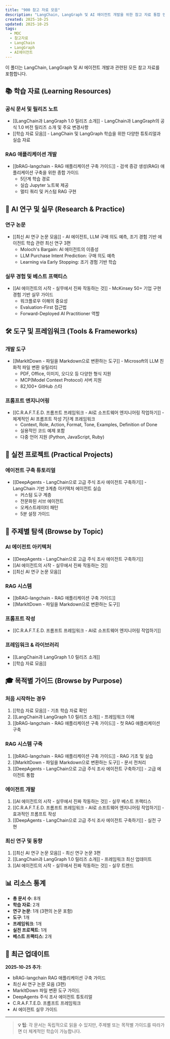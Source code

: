 ```yaml
---
title: "900 참고 자료 모음"
description: "LangChain, LangGraph 및 AI 에이전트 개발을 위한 참고 자료 통합 인덱스"
created: 2025-10-25
updated: 2025-10-25
tags:
  - MOC
  - 참고자료
  - LangChain
  - LangGraph
  - AI에이전트
---
```


이 폴더는 LangChain, LangGraph 및 AI 에이전트 개발과 관련된 모든 참고 자료를 포함합니다.

## 📚 학습 자료 (Learning Resources)

### 공식 문서 및 릴리즈 노트

- [[LangChain과 LangGraph 1.0 릴리즈 소개]] - LangChain과 LangGraph의 공식 1.0 버전 릴리즈 소개 및 주요 변경사항
- [[학습 자료 모음]] - LangChain 및 LangGraph 학습을 위한 다양한 튜토리얼과 실습 자료

### RAG 애플리케이션 개발

- [[bRAG-langchain - RAG 애플리케이션 구축 가이드]] - 검색 증강 생성(RAG) 애플리케이션 구축을 위한 종합 가이드
  - 5단계 학습 경로
  - 실습 Jupyter 노트북 제공
  - 멀티 쿼리 및 커스텀 RAG 구현

## 🔬 AI 연구 및 실무 (Research & Practice)

### 연구 논문

- [[최신 AI 연구 논문 모음]] - AI 에이전트, LLM 구매 의도 예측, 조기 경험 기반 에이전트 학습 관련 최신 연구 3편
  - Moloch's Bargain: AI 에이전트의 이중성
  - LLM Purchase Intent Prediction: 구매 의도 예측
  - Learning via Early Stopping: 조기 경험 기반 학습

### 실무 경험 및 베스트 프랙티스

- [[AI 에이전트의 시작 - 실무에서 진짜 작동하는 것]] - McKinsey 50+ 기업 구현 경험 기반 실무 가이드
  - 워크플로우 이해의 중요성
  - Evaluation-First 접근법
  - Forward-Deployed AI Practitioner 역할

## 🛠️ 도구 및 프레임워크 (Tools & Frameworks)

### 개발 도구

- [[MarkItDown - 파일을 Markdown으로 변환하는 도구]] - Microsoft의 LLM 친화적 파일 변환 유틸리티
  - PDF, Office, 이미지, 오디오 등 다양한 형식 지원
  - MCP(Model Context Protocol) 서버 지원
  - 82,100+ GitHub 스타

### 프롬프트 엔지니어링

- [[C.R.A.F.T.E.D. 프롬프트 프레임워크 - AI로 소프트웨어 엔지니어링 작업하기]] - 체계적인 AI 프롬프트 작성 7단계 프레임워크
  - Context, Role, Action, Format, Tone, Examples, Definition of Done
  - 실용적인 코드 예제 포함
  - 다중 언어 지원 (Python, JavaScript, Ruby)

## 🎯 실전 프로젝트 (Practical Projects)

### 에이전트 구축 튜토리얼

- [[DeepAgents - LangChain으로 고급 주식 조사 에이전트 구축하기]] - LangChain 기반 3계층 아키텍처 에이전트 실습
  - 커스텀 도구 계층
  - 전문화된 서브 에이전트
  - 오케스트레이터 패턴
  - 5분 설정 가이드

## 📑 주제별 탐색 (Browse by Topic)

### AI 에이전트 아키텍처

- [[DeepAgents - LangChain으로 고급 주식 조사 에이전트 구축하기]]
- [[AI 에이전트의 시작 - 실무에서 진짜 작동하는 것]]
- [[최신 AI 연구 논문 모음]]

### RAG 시스템

- [[bRAG-langchain - RAG 애플리케이션 구축 가이드]]
- [[MarkItDown - 파일을 Markdown으로 변환하는 도구]]

### 프롬프트 작성

- [[C.R.A.F.T.E.D. 프롬프트 프레임워크 - AI로 소프트웨어 엔지니어링 작업하기]]

### 프레임워크 & 라이브러리

- [[LangChain과 LangGraph 1.0 릴리즈 소개]]
- [[학습 자료 모음]]

## 🎓 목적별 가이드 (Browse by Purpose)

### 처음 시작하는 경우

1. [[학습 자료 모음]] - 기초 학습 자료 확인
2. [[LangChain과 LangGraph 1.0 릴리즈 소개]] - 프레임워크 이해
3. [[bRAG-langchain - RAG 애플리케이션 구축 가이드]] - 첫 RAG 애플리케이션 구축

### RAG 시스템 구축

1. [[bRAG-langchain - RAG 애플리케이션 구축 가이드]] - RAG 기초 및 실습
2. [[MarkItDown - 파일을 Markdown으로 변환하는 도구]] - 문서 전처리
3. [[DeepAgents - LangChain으로 고급 주식 조사 에이전트 구축하기]] - 고급 에이전트 통합

### 에이전트 개발

1. [[AI 에이전트의 시작 - 실무에서 진짜 작동하는 것]] - 실무 베스트 프랙티스
2. [[C.R.A.F.T.E.D. 프롬프트 프레임워크 - AI로 소프트웨어 엔지니어링 작업하기]] - 효과적인 프롬프트 작성
3. [[DeepAgents - LangChain으로 고급 주식 조사 에이전트 구축하기]] - 실전 구현

### 최신 연구 및 동향

1. [[최신 AI 연구 논문 모음]] - 최신 연구 논문 3편
2. [[LangChain과 LangGraph 1.0 릴리즈 소개]] - 프레임워크 최신 업데이트
3. [[AI 에이전트의 시작 - 실무에서 진짜 작동하는 것]] - 실무 트렌드

## 📊 리소스 통계

- **총 문서 수**: 8개
- **학습 자료**: 2개
- **연구 논문**: 1개 (3편의 논문 포함)
- **도구**: 1개
- **프레임워크**: 1개
- **실전 프로젝트**: 1개
- **베스트 프랙티스**: 2개

## 🔄 최근 업데이트

**2025-10-25 추가**:

- bRAG-langchain RAG 애플리케이션 구축 가이드
- 최신 AI 연구 논문 모음 (3편)
- MarkItDown 파일 변환 도구 가이드
- DeepAgents 주식 조사 에이전트 튜토리얼
- C.R.A.F.T.E.D. 프롬프트 프레임워크
- AI 에이전트 실무 가이드

---

> **💡 팁**: 각 문서는 독립적으로 읽을 수 있지만, 주제별 또는 목적별 가이드를 따라가면 더 체계적인 학습이 가능합니다.
